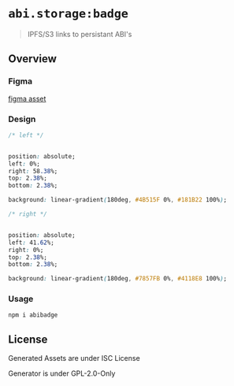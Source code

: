 # `abi.storage:badge`

> IPFS/S3 links to persistant ABI's

## Overview

### Figma

[figma asset](https://www.figma.com/file/6beQsp1qZanzuntNsUDGde/abi.storage-shieldbadge?node-id=0%3A1)


### Design

```css
/* left */


position: absolute;
left: 0%;
right: 58.38%;
top: 2.38%;
bottom: 2.38%;

background: linear-gradient(180deg, #4B515F 0%, #181B22 100%);

/* right */


position: absolute;
left: 41.62%;
right: 0%;
top: 2.38%;
bottom: 2.38%;

background: linear-gradient(180deg, #7857FB 0%, #4118E8 100%);
```

### Usage

`npm i abibadge`


## License

Generated Assets are under ISC License

Generator is under GPL-2.0-Only



